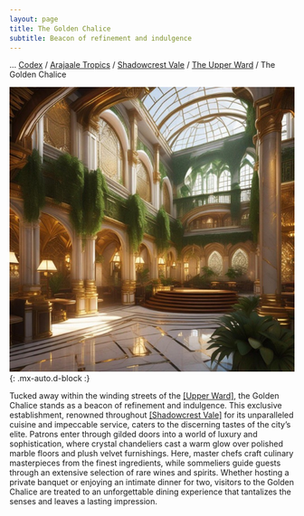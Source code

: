 ```yaml
---
layout: page
title: The Golden Chalice
subtitle: Beacon of refinement and indulgence
---
```

<span class="breadcrumbs" markdown="1">... [Codex](/codex) / [Arajaale Tropics](/codex/regions/arajaale-tropics) / [Shadowcrest Vale](/codex/regions/shadowcrest-vale) / [The Upper Ward](/codex/regions/upper-ward) / The Golden Chalice</span>

![The Golden Chalice](/assets/img/regions/golden-chalice.jpeg){: .mx-auto.d-block :}

Tucked away within the winding streets of the [[Upper Ward]](/codex/regions/upper-ward), the Golden Chalice stands as a beacon of refinement and indulgence. This exclusive establishment, renowned throughout [[Shadowcrest Vale]](/codex/regions/shadowcrest-vale) for its unparalleled cuisine and impeccable service, caters to the discerning tastes of the city’s elite. Patrons enter through gilded doors into a world of luxury and sophistication, where crystal chandeliers cast a warm glow over polished marble floors and plush velvet furnishings. Here, master chefs craft culinary masterpieces from the finest ingredients, while sommeliers guide guests through an extensive selection of rare wines and spirits. Whether hosting a private banquet or enjoying an intimate dinner for two, visitors to the Golden Chalice are treated to an unforgettable dining experience that tantalizes the senses and leaves a lasting impression.